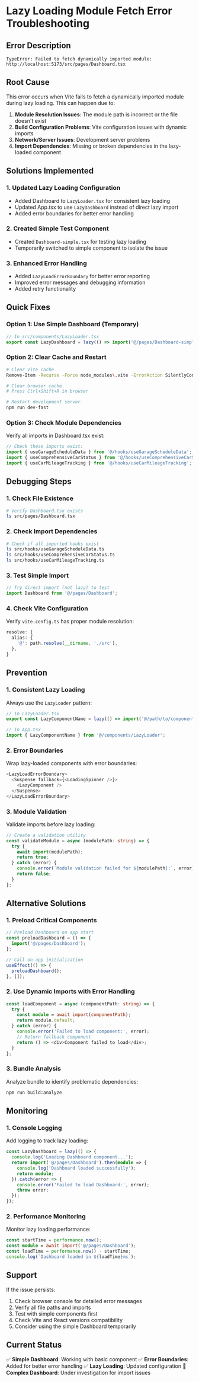 # Lazy Loading Module Fetch Error Troubleshooting

## Error Description
```
TypeError: Failed to fetch dynamically imported module: http://localhost:5173/src/pages/Dashboard.tsx
```

## Root Cause
This error occurs when Vite fails to fetch a dynamically imported module during lazy loading. This can happen due to:

1. **Module Resolution Issues**: The module path is incorrect or the file doesn't exist
2. **Build Configuration Problems**: Vite configuration issues with dynamic imports
3. **Network/Server Issues**: Development server problems
4. **Import Dependencies**: Missing or broken dependencies in the lazy-loaded component

## Solutions Implemented

### 1. **Updated Lazy Loading Configuration**
- Added Dashboard to `LazyLoader.tsx` for consistent lazy loading
- Updated App.tsx to use `LazyDashboard` instead of direct lazy import
- Added error boundaries for better error handling

### 2. **Created Simple Test Component**
- Created `Dashboard-simple.tsx` for testing lazy loading
- Temporarily switched to simple component to isolate the issue

### 3. **Enhanced Error Handling**
- Added `LazyLoadErrorBoundary` for better error reporting
- Improved error messages and debugging information
- Added retry functionality

## Quick Fixes

### Option 1: Use Simple Dashboard (Temporary)
```typescript
// In src/components/LazyLoader.tsx
export const LazyDashboard = lazy(() => import('@/pages/Dashboard-simple'));
```

### Option 2: Clear Cache and Restart
```bash
# Clear Vite cache
Remove-Item -Recurse -Force node_modules\.vite -ErrorAction SilentlyContinue

# Clear browser cache
# Press Ctrl+Shift+R in browser

# Restart development server
npm run dev-fast
```

### Option 3: Check Module Dependencies
Verify all imports in Dashboard.tsx exist:
```typescript
// Check these imports exist:
import { useGarageScheduleData } from '@/hooks/useGarageScheduleData';
import { useComprehensiveCarStatus } from '@/hooks/useComprehensiveCarStatus';
import { useCarMileageTracking } from '@/hooks/useCarMileageTracking';
```

## Debugging Steps

### 1. **Check File Existence**
```bash
# Verify Dashboard.tsx exists
ls src/pages/Dashboard.tsx
```

### 2. **Check Import Dependencies**
```bash
# Check if all imported hooks exist
ls src/hooks/useGarageScheduleData.ts
ls src/hooks/useComprehensiveCarStatus.ts
ls src/hooks/useCarMileageTracking.ts
```

### 3. **Test Simple Import**
```typescript
// Try direct import (not lazy) to test
import Dashboard from '@/pages/Dashboard';
```

### 4. **Check Vite Configuration**
Verify `vite.config.ts` has proper module resolution:
```typescript
resolve: {
  alias: {
    '@': path.resolve(__dirname, './src'),
  },
}
```

## Prevention

### 1. **Consistent Lazy Loading**
Always use the `LazyLoader` pattern:
```typescript
// In LazyLoader.tsx
export const LazyComponentName = lazy(() => import('@/path/to/component'));

// In App.tsx
import { LazyComponentName } from '@/components/LazyLoader';
```

### 2. **Error Boundaries**
Wrap lazy-loaded components with error boundaries:
```typescript
<LazyLoadErrorBoundary>
  <Suspense fallback={<LoadingSpinner />}>
    <LazyComponent />
  </Suspense>
</LazyLoadErrorBoundary>
```

### 3. **Module Validation**
Validate imports before lazy loading:
```typescript
// Create a validation utility
const validateModule = async (modulePath: string) => {
  try {
    await import(modulePath);
    return true;
  } catch (error) {
    console.error(`Module validation failed for ${modulePath}:`, error);
    return false;
  }
};
```

## Alternative Solutions

### 1. **Preload Critical Components**
```typescript
// Preload Dashboard on app start
const preloadDashboard = () => {
  import('@/pages/Dashboard');
};

// Call on app initialization
useEffect(() => {
  preloadDashboard();
}, []);
```

### 2. **Use Dynamic Imports with Error Handling**
```typescript
const loadComponent = async (componentPath: string) => {
  try {
    const module = await import(componentPath);
    return module.default;
  } catch (error) {
    console.error('Failed to load component:', error);
    // Return fallback component
    return () => <div>Component failed to load</div>;
  }
};
```

### 3. **Bundle Analysis**
Analyze bundle to identify problematic dependencies:
```bash
npm run build:analyze
```

## Monitoring

### 1. **Console Logging**
Add logging to track lazy loading:
```typescript
const LazyDashboard = lazy(() => {
  console.log('Loading Dashboard component...');
  return import('@/pages/Dashboard').then(module => {
    console.log('Dashboard loaded successfully');
    return module;
  }).catch(error => {
    console.error('Failed to load Dashboard:', error);
    throw error;
  });
});
```

### 2. **Performance Monitoring**
Monitor lazy loading performance:
```typescript
const startTime = performance.now();
const module = await import('@/pages/Dashboard');
const loadTime = performance.now() - startTime;
console.log(`Dashboard loaded in ${loadTime}ms`);
```

## Support

If the issue persists:
1. Check browser console for detailed error messages
2. Verify all file paths and imports
3. Test with simple components first
4. Check Vite and React versions compatibility
5. Consider using the simple Dashboard temporarily

## Current Status

✅ **Simple Dashboard**: Working with basic component
✅ **Error Boundaries**: Added for better error handling
✅ **Lazy Loading**: Updated configuration
🔄 **Complex Dashboard**: Under investigation for import issues 